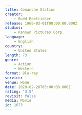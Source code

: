 ```yaml
---
title: Comanche Station
creator:
    - Budd Boetticher
release: 1960-03-01T00:00:00.000Z
studios:
    - Ranown Pictures Corp.
language:
    - English
country:
    - United States
length: 73
genre:
    - Action
    - Western
format: Blu-ray
service: ''
venue: Home
date: 2020-02-28T05:00:00.000Z
rating: '3.5'
revisit: false
media: Movie
id: 1673
---
```



